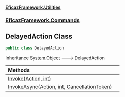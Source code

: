 #### [EficazFramework.Utilities](EficazFrameworkUtilities.md 'EficazFramework Utilities')
### [EficazFramework.Commands](EficazFrameworkUtilities.md#EficazFramework.Commands 'EficazFramework.Commands')

## DelayedAction Class

```csharp
public class DelayedAction
```

Inheritance [System.Object](https://docs.microsoft.com/en-us/dotnet/api/System.Object 'System.Object') &#129106; DelayedAction

| Methods | |
| :--- | :--- |
| [Invoke(Action, int)](EficazFramework.Commands/DelayedAction/Invoke(Action,int).md 'EficazFramework.Commands.DelayedAction.Invoke(System.Action, int)') | |
| [InvokeAsync(Action, int, CancellationToken)](EficazFramework.Commands/DelayedAction/InvokeAsync(Action,int,CancellationToken).md 'EficazFramework.Commands.DelayedAction.InvokeAsync(System.Action, int, System.Threading.CancellationToken)') | |
